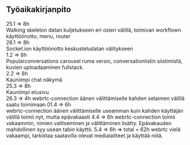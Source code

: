 ## Työaikakirjanpito
25.1 => 8h     
  Walking skeleton datan kuljetukseen eri osien välillä, toimivan workflown käyttöönotto, menu, router  
28.1 => 8h   
  Socket.ion käyttöönotto keskusteludatan välitykseen  
1.2 => 8h  
  Popularconversations carousel ruma versio, conversationlistin siistimistä, kuvien uploadaaminen fullstack.   
2.2 => 8h     
  Kauniimpi chat näkymä   
25.3 => 8h   
  Kauniimpi etusivu   
26.3 => 4h
  webrtc-connection äänen välittämiselle kahden selaimen välillä saatu toimimaan
01.4 => 6h  
  webrtc-connection äänen välittämiselle useamman kuin kahden käyttäjän välillä toimii nyt, mutta epävakaasti
4.4 => 6h
  webrtc-connection toimii vakaammin, nimien valitseminen ja välittäminen lisätty. Epävakauden mahdollinen syy usean tabin käyttö.
5.4 => 6h => total = 62h
  webrtc vielä vakaampi, tarkistaa saatavilla olevat medialaitteet ja käyttää niitä.